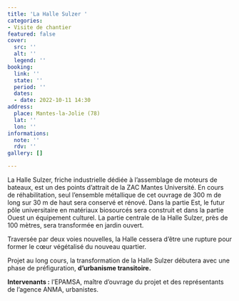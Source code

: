```yaml
---
title: 'La Halle Sulzer '
categories:
- Visite de chantier
featured: false
cover:
  src: ''
  alt: ''
  legend: ''
booking:
  link: ''
  state: ''
  period: ''
  dates:
  - date: 2022-10-11 14:30
address:
  place: Mantes-la-Jolie (78)
  lat: ''
  lon: ''
informations:
  note: ''
  rdv: ''
gallery: []

---
```

La Halle Sulzer, friche industrielle dédiée à l’assemblage de moteurs de bateaux, est un des points d’attrait de la ZAC Mantes Université. En cours de réhabilitation, seul l’ensemble métallique de cet ouvrage de 300 m de long sur 30 m de haut sera conservé et rénové. Dans la partie Est, le futur pôle universitaire en matériaux biosourcés sera construit et dans la partie Ouest un équipement culturel. La partie centrale de la Halle Sulzer, près de 100 mètres, sera transformée en jardin ouvert. 

Traversée par deux voies nouvelles, la Halle cessera d’être une rupture pour former le cœur végétalisé du nouveau quartier. 

Projet au long cours, la transformation de la Halle Sulzer débutera avec une phase de préfiguration, **d’urbanisme transitoire.**

**Intervenants :** l’EPAMSA, maître d’ouvrage du projet et des représentants de l’agence ANMA, urbanistes.